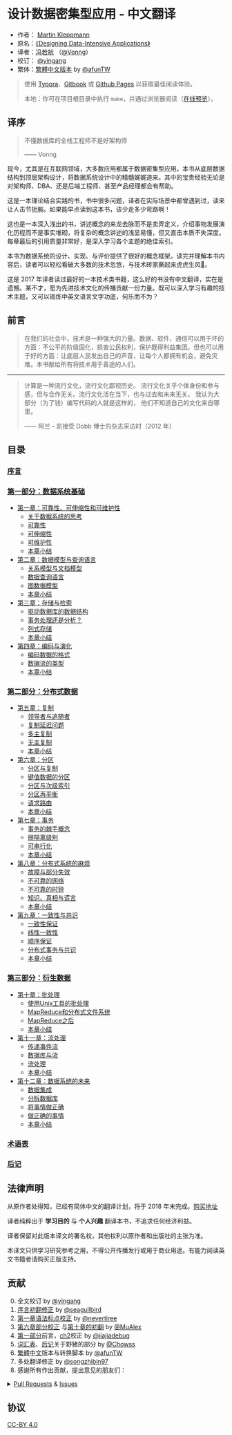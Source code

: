 # 设计数据密集型应用 - 中文翻译

- 作者： [Martin Kleppmann](https://martin.kleppmann.com)
- 原名：[《Designing Data-Intensive Applications》](http://shop.oreilly.com/product/0636920032175.do)
- 译者：[冯若航](https://vonng.com) （[@Vonng](https://vonng.com/en/)）
- 校订： [@yingang](https://github.com/yingang)
- 繁体：[繁體中文版本](zh-tw/README.md) by  [@afunTW](https://github.com/afunTW)


> 使用 [Typora](https://www.typora.io)、[Gitbook](https://vonng.gitbook.io/vonng/) 或 [Github Pages](https://vonng.github.io/ddia) 以获取最佳阅读体验。
>
> 本地：你可在项目根目录中执行 `make`，并通过浏览器阅读（[在线预览](http://ddia.vonng.com/#/)）。

## 译序

> 不懂数据库的全栈工程师不是好架构师
>
> —— Vonng

现今，尤其是在互联网领域，大多数应用都属于数据密集型应用。本书从底层数据结构到顶层架构设计，将数据系统设计中的精髓娓娓道来。其中的宝贵经验无论是对架构师、DBA、还是后端工程师、甚至产品经理都会有帮助。

这是一本理论结合实践的书，书中很多问题，译者在实际场景中都曾遇到过，读来让人击节扼腕。如果能早点读到这本书，该少走多少弯路啊！

这也是一本深入浅出的书，讲述概念的来龙去脉而不是卖弄定义，介绍事物发展演化历程而不是事实堆砌，将复杂的概念讲述的浅显易懂，但又直击本质不失深度。每章最后的引用质量非常好，是深入学习各个主题的绝佳索引。

本书为数据系统的设计、实现、与评价提供了很好的概念框架。读完并理解本书内容后，读者可以轻松看破大多数的技术忽悠，与技术砖家撕起来虎虎生风🤣。

这是 2017 年译者读过最好的一本技术类书籍，这么好的书没有中文翻译，实在是遗憾。某不才，愿为先进技术文化的传播贡献一份力量。既可以深入学习有趣的技术主题，又可以锻炼中英文语言文字功底，何乐而不为？


## 前言

> 在我们的社会中，技术是一种强大的力量。数据、软件、通信可以用于坏的方面：不公平的阶级固化，损害公民权利，保护既得利益集团。但也可以用于好的方面：让底层人民发出自己的声音，让每个人都拥有机会，避免灾难。本书献给所有将技术用于善途的人们。

---------

> 计算是一种流行文化，流行文化鄙视历史。 流行文化关乎个体身份和参与感，但与合作无关。流行文化活在当下，也与过去和未来无关。 我认为大部分（为了钱）编写代码的人就是这样的， 他们不知道自己的文化来自哪里。
>
>  —— 阿兰・凯接受 Dobb 博士的杂志采访时（2012 年）


## 目录

### [序言](preface.md)

### [第一部分：数据系统基础](part-i.md)

* [第一章：可靠性、可伸缩性和可维护性](ch1.md)
    * [关于数据系统的思考](ch1.md#关于数据系统的思考)
    * [可靠性](ch1.md#可靠性)
    * [可伸缩性](ch1.md#可伸缩性)
    * [可维护性](ch1.md#可维护性)
    * [本章小结](ch1.md#本章小结)
* [第二章：数据模型与查询语言](ch2.md)
    * [关系模型与文档模型](ch2.md#关系模型与文档模型)
    * [数据查询语言](ch2.md#数据查询语言)
    * [图数据模型](ch2.md#图数据模型)
    * [本章小结](ch2.md#本章小结)
* [第三章：存储与检索](ch3.md)
    * [驱动数据库的数据结构](ch3.md#驱动数据库的数据结构)
    * [事务处理还是分析？](ch3.md#事务处理还是分析？)
    * [列式存储](ch3.md#列式存储)
    * [本章小结](ch3.md#本章小结)
* [第四章：编码与演化](ch4.md)
    * [编码数据的格式](ch4.md#编码数据的格式)
    * [数据流的类型](ch4.md#数据流的类型)
    * [本章小结](ch4.md#本章小结)

### [第二部分：分布式数据](part-ii.md)

* [第五章：复制](ch5.md)
    * [领导者与追随者](ch5.md#领导者与追随者)
    * [复制延迟问题](ch5.md#复制延迟问题)
    * [多主复制](ch5.md#多主复制)
    * [无主复制](ch5.md#无主复制)
    * [本章小结](ch5.md#本章小结)
* [第六章：分区](ch6.md)
    * [分区与复制](ch6.md#分区与复制)
    * [键值数据的分区](ch6.md#键值数据的分区)
    * [分区与次级索引](ch6.md#分区与次级索引)
    * [分区再平衡](ch6.md#分区再平衡)
    * [请求路由](ch6.md#请求路由)
    * [本章小结](ch6.md#本章小结)
* [第七章：事务](ch7.md)
    * [事务的棘手概念](ch7.md#事务的棘手概念)
    * [弱隔离级别](ch7.md#弱隔离级别)
    * [可串行化](ch7.md#可串行化)
    * [本章小结](ch7.md#本章小结)
* [第八章：分布式系统的麻烦](ch8.md)
    * [故障与部分失效](ch8.md#故障与部分失效)
    * [不可靠的网络](ch8.md#不可靠的网络)
    * [不可靠的时钟](ch8.md#不可靠的时钟)
    * [知识、真相与谎言](ch8.md#知识、真相与谎言)
    * [本章小结](ch8.md#本章小结)
* [第九章：一致性与共识](ch9.md)
    * [一致性保证](ch9.md#一致性保证)
    * [线性一致性](ch9.md#线性一致性)
    * [顺序保证](ch9.md#顺序保证)
    * [分布式事务与共识](ch9.md#分布式事务与共识)
    * [本章小结](ch9.md#本章小结)

### [第三部分：衍生数据](part-iii.md)

* [第十章：批处理](ch10.md)
    * [使用Unix工具的批处理](ch10.md#使用Unix工具的批处理)
    * [MapReduce和分布式文件系统](ch10.md#MapReduce和分布式文件系统)
    * [MapReduce之后](ch10.md#MapReduce之后)
    * [本章小结](ch10.md#本章小结)
* [第十一章：流处理](ch11.md)
    * [传递事件流](ch11.md#传递事件流)
    * [数据库与流](ch11.md#数据库与流)
    * [流处理](ch11.md#流处理)
    * [本章小结](ch11.md#本章小结)
* [第十二章：数据系统的未来](ch12.md)
    * [数据集成](ch12.md#数据集成)
    * [分拆数据库](ch12.md#分拆数据库)
    * [将事情做正确](ch12.md#将事情做正确)
    * [做正确的事情](ch12.md#做正确的事情)
    * [本章小结](ch12.md#本章小结)

### [术语表](glossary.md)

### [后记](colophon.md)


## 法律声明

从原作者处得知，已经有简体中文的翻译计划，将于 2018 年末完成。[购买地址](https://search.jd.com/Search?keyword=设计数据密集型应用)

译者纯粹出于 **学习目的** 与 **个人兴趣** 翻译本书，不追求任何经济利益。

译者保留对此版本译文的署名权，其他权利以原作者和出版社的主张为准。

本译文只供学习研究参考之用，不得公开传播发行或用于商业用途。有能力阅读英文书籍者请购买正版支持。

## 贡献

0. 全文校订 by [@yingang](https://github.com/Vonng/ddia/commits?author=yingang)
1. [序言初翻修正](https://github.com/Vonng/ddia/commit/afb5edab55c62ed23474149f229677e3b42dfc2c) by [@seagullbird](https://github.com/Vonng/ddia/commits?author=seagullbird)
2. [第一章语法标点校正](https://github.com/Vonng/ddia/commit/973b12cd8f8fcdf4852f1eb1649ddd9d187e3644) by [@nevertiree](https://github.com/Vonng/ddia/commits?author=nevertiree)
3. [第六章部分校正](https://github.com/Vonng/ddia/commit/d4eb0852c0ec1e93c8aacc496c80b915bb1e6d48) 与[第十章的初翻](https://github.com/Vonng/ddia/commit/9de8dbd1bfe6fbb03b3bf6c1a1aa2291aed2490e) by [@MuAlex](https://github.com/Vonng/ddia/commits?author=MuAlex) 
4. [第一部分](part-i.md)前言，[ch2](ch2.md)校正 by [@jiajiadebug](https://github.com/Vonng/ddia/commits?author=jiajiadebug)
5. [词汇表](glossary.md)、[后记](colophon.md)关于野猪的部分 by [@Chowss](https://github.com/Vonng/ddia/commits?author=Chowss)
6. [繁體中文](https://github.com/Vonng/ddia/pulls)版本与转换脚本 by [@afunTW](https://github.com/afunTW)
7. 多处翻译修正 by [@songzhibin97](https://github.com/Vonng/ddia/commits?author=songzhibin97)
8. 感谢所有作出贡献，提出意见的朋友们：

<details>
<summary><a href="https://github.com/Vonng/ddia/pulls">Pull Requests</a> & <a href="https://github.com/Vonng/ddia/issues">Issues</a></summary>

| ISSUE & Pull Requests                          | USER                                                         | Title                                                        |
| ----------------------------------------------- | ------------------------------------------------------------ | ------------------------------------------------------------ |
|  [237](https://github.com/Vonng/ddia/pull/237)  |  [@zhangnew](https://github.com/zhangnew)  |   ch3: 修正错误的图片链接  |
|  [229](https://github.com/Vonng/ddia/pull/229)  |  [@lis186](https://github.com/lis186)  |   指出繁体中文的转译错误：复杂  |
|  [226](https://github.com/Vonng/ddia/pull/226)  |  [@chroming](https://github.com/chroming)  |   ch1: 修正导航栏中的章节名称  |
|  [220](https://github.com/Vonng/ddia/pull/220)  |  [@skyran1278](https://github.com/skyran1278)  |   ch9: 修正线性一致的繁体中文翻译  |
|  [194](https://github.com/Vonng/ddia/pull/194)  |  [@BeBraveBeCurious](https://github.com/BeBraveBeCurious)  |   ch4: 修正错误的翻译  |
|  [193](https://github.com/Vonng/ddia/pull/193)  |  [@BeBraveBeCurious](https://github.com/BeBraveBeCurious)  |   ch4: 优化译文  |
|  [192](https://github.com/Vonng/ddia/pull/192)  |  [@BeBraveBeCurious](https://github.com/BeBraveBeCurious)  |   ch4: 修正不一致和不通顺的翻译  |
|  [190](https://github.com/Vonng/ddia/pull/190)  |  [@Pcrab](https://github.com/Pcrab)  |   ch1: 修正不准确的翻译  |
|  [187](https://github.com/Vonng/ddia/pull/187)  |  [@narojay](https://github.com/narojay)  |   ch9: 修正生硬的翻译  |
|  [186](https://github.com/Vonng/ddia/pull/186)  |  [@narojay](https://github.com/narojay)  |   ch8: 修正错别字  |
|  [185](https://github.com/Vonng/ddia/issues/185)  |  [@8da2k](https://github.com/8da2k)  |   指出小标题跳转的问题  |
|  [184](https://github.com/Vonng/ddia/pull/184)  |  [@DavidZhiXing](https://github.com/DavidZhiXing)  |   ch10: 修正失效的网址  |
|  [183](https://github.com/Vonng/ddia/pull/183)  |  [@OneSizeFitsQuorum](https://github.com/OneSizeFitsQuorum)  |   ch8: 修正错别字  |
|  [182](https://github.com/Vonng/ddia/issues/182)  |  [@lroolle](https://github.com/lroolle)  |   建议docsify的主题风格  |
|  [181](https://github.com/Vonng/ddia/pull/181)  |  [@YunfengGao](https://github.com/YunfengGao)  |   ch2: 修正翻译错误  |
|  [180](https://github.com/Vonng/ddia/pull/180)  |  [@skyran1278](https://github.com/skyran1278)  |   ch3: 指出繁体中文的转译错误  |
|  [177](https://github.com/Vonng/ddia/pull/177)  |  [@exzhawk](https://github.com/exzhawk)  |   支持 Github Pages 里的公式显示  |
|  [176](https://github.com/Vonng/ddia/pull/176)  |  [@haifeiWu](https://github.com/haifeiWu)  |   ch2: 语义网相关翻译更正  |
|  [175](https://github.com/Vonng/ddia/pull/175)  |  [@cwr31](https://github.com/cwr31)  |   ch7: 不变式相关翻译更正  |
|  [174](https://github.com/Vonng/ddia/pull/174)  |  [@BeBraveBeCurious](https://github.com/BeBraveBeCurious)  |   README & preface: 更正不正确的中文用词和标点符号  |
|  [173](https://github.com/Vonng/ddia/pull/173)  |  [@ZvanYang](https://github.com/ZvanYang)  |   ch12: 修正不完整的翻译  |
|  [171](https://github.com/Vonng/ddia/pull/171)  |  [@ZvanYang](https://github.com/ZvanYang)  |   ch12: 修正重复的译文  |
|  [169](https://github.com/Vonng/ddia/pull/169)  |  [@ZvanYang](https://github.com/ZvanYang)  |   ch12: 更正不太通顺的翻译  |
|  [166](https://github.com/Vonng/ddia/pull/166)  |  [@bp4m4h94](https://github.com/bp4m4h94)  |   ch1: 发现错误的文献索引  |
|  [164](https://github.com/Vonng/ddia/pull/164)  |  [@DragonDriver](https://github.com/DragonDriver)  |   preface: 更正错误的标点符号  |
|  [163](https://github.com/Vonng/ddia/pull/163)  |  [@llmmddCoder](https://github.com/llmmddCoder)  |   ch1: 更正错误字  |
|  [160](https://github.com/Vonng/ddia/pull/160)  |  [@Zhayhp](https://github.com/Zhayhp)  |   ch2: 建议将 network model 翻译为网状模型  |
|  [159](https://github.com/Vonng/ddia/pull/159)  |  [@1ess](https://github.com/1ess)  |   ch4: 更正错误字  |
|  [157](https://github.com/Vonng/ddia/pull/157)  |  [@ZvanYang](https://github.com/ZvanYang)  |   ch7: 更正不太通顺的翻译  |
|  [155](https://github.com/Vonng/ddia/pull/155)  |  [@ZvanYang](https://github.com/ZvanYang)  |   ch7: 更正不太通顺的翻译  |
|  [153](https://github.com/Vonng/ddia/pull/153)  |  [@DavidZhiXing](https://github.com/DavidZhiXing)  |   ch9: 修正缩略图的错别字  |
|  [152](https://github.com/Vonng/ddia/pull/152)  |  [@ZvanYang](https://github.com/ZvanYang)  |   ch7: 除重->去重  |
|  [151](https://github.com/Vonng/ddia/pull/151)  |  [@ZvanYang](https://github.com/ZvanYang)  |   ch5: 修订sibling相关的翻译  |
|  [147](https://github.com/Vonng/ddia/pull/147)  |  [@ZvanYang](https://github.com/ZvanYang)  |   ch5: 更正一处不准确的翻译  |
|  [145](https://github.com/Vonng/ddia/pull/145)  |  [@Hookey](https://github.com/Hookey)  |   识别了当前简繁转译过程中处理不当的地方，暂通过转换脚本规避  |
|  [144](https://github.com/Vonng/ddia/issues/144)  |  [@secret4233](https://github.com/secret4233)  |   ch7: 不翻译`next-key locking`  |
|  [143](https://github.com/Vonng/ddia/issues/143)  |  [@imcheney](https://github.com/imcheney)  |   ch3: 更新残留的机翻段落  |
|  [142](https://github.com/Vonng/ddia/issues/142)  |  [@XIJINIAN](https://github.com/XIJINIAN)  |   建议去除段首的制表符  |
|  [141](https://github.com/Vonng/ddia/issues/141)  |  [@Flyraty](https://github.com/Flyraty)  |   ch5: 发现一处错误格式的章节引用  |
|  [140](https://github.com/Vonng/ddia/pull/140)  |  [@Bowser1704](https://github.com/Bowser1704)  |   ch5: 修正章节Summary中多处不通顺的翻译  |
|  [139](https://github.com/Vonng/ddia/pull/139)  |  [@Bowser1704](https://github.com/Bowser1704)  |   ch2&ch3: 修正多处不通顺的或错误的翻译  |
|  [137](https://github.com/Vonng/ddia/pull/137)  |  [@fuxuemingzhu](https://github.com/fuxuemingzhu)  |   ch5&ch6: 优化多处不通顺的或错误的翻译  |
|  [134](https://github.com/Vonng/ddia/pull/134)  |  [@fuxuemingzhu](https://github.com/fuxuemingzhu)  |   ch4: 优化多处不通顺的或错误的翻译  |
|  [133](https://github.com/Vonng/ddia/pull/133)  |  [@fuxuemingzhu](https://github.com/fuxuemingzhu)  |   ch3: 优化多处错误的或不通顺的翻译  |
|  [132](https://github.com/Vonng/ddia/pull/132)  |  [@fuxuemingzhu](https://github.com/fuxuemingzhu)  |   ch3: 优化一处容易产生歧义的翻译  |
|  [131](https://github.com/Vonng/ddia/pull/131)  |  [@rwwg4](https://github.com/rwwg4)  |   ch6: 修正两处错误的翻译  |
|  [129](https://github.com/Vonng/ddia/pull/129)  |  [@anaer](https://github.com/anaer)  |   ch4: 修正两处强调文本和四处代码变量名称  |
|  [128](https://github.com/Vonng/ddia/pull/128)  |  [@meilin96](https://github.com/meilin96)  |   ch5: 修正一处错误的引用  |
|  [126](https://github.com/Vonng/ddia/pull/126)  |  [@cwr31](https://github.com/cwr31)  |   ch10: 修正一处错误的翻译（功能 -> 函数）  |
|  [125](https://github.com/Vonng/ddia/pull/125)  |  [@dch1228](https://github.com/dch1228)  |   ch2: 优化 how best 的翻译（如何以最佳方式）  |
|  [124](https://github.com/Vonng/ddia/pull/124)  |  [@yingang](https://github.com/yingang)  |   translation updates (chapter 10)  |
|  [123](https://github.com/Vonng/ddia/pull/123)  |  [@yingang](https://github.com/yingang)  |   translation updates (chapter 9, TOC in readme, glossary, etc.)  |
|  [121](https://github.com/Vonng/ddia/pull/121)  |  [@yingang](https://github.com/yingang)  |   translation updates (chapter 5 to chapter 8)  |
|  [120](https://github.com/Vonng/ddia/pull/120)  |  [@jiong-han](https://github.com/jiong-han)  |   Typo fix: 呲之以鼻 -> 嗤之以鼻  |
|  [119](https://github.com/Vonng/ddia/pull/119)  |  [@cclauss](https://github.com/cclauss)  |   Streamline file operations in convert()  |
|  [118](https://github.com/Vonng/ddia/pull/118)  |  [@yingang](https://github.com/yingang)  |   translation updates (chapter 2 to chapter 4)  |
|  [117](https://github.com/Vonng/ddia/pull/117)  |  [@feeeei](https://github.com/feeeei)  |   统一每章的标题格式  |
|  [115](https://github.com/Vonng/ddia/pull/115)  |  [@NageNalock](https://github.com/NageNalock)  |   第七章病句修改: 重复词语  |
|  [114](https://github.com/Vonng/ddia/pull/114)  |  [@Sunt-ing](https://github.com/Sunt-ing)  |   Update README.md: correct the book name  |
|  [113](https://github.com/Vonng/ddia/pull/113)  |  [@lpxxn](https://github.com/lpxxn)  |   修改语句  |
|  [112](https://github.com/Vonng/ddia/pull/112)  |  [@ibyte2011](https://github.com/ibyte2011)  |   Update ch9.md  |
|  [110](https://github.com/Vonng/ddia/pull/110)  |  [@lpxxn](https://github.com/lpxxn)  |   读已写入数据  |
|  [107](https://github.com/Vonng/ddia/pull/107)  |  [@abbychau](https://github.com/abbychau)  |   單調鐘和好死还是赖活着  |
|  [106](https://github.com/Vonng/ddia/pull/106)  |  [@enochii](https://github.com/enochii)  |   typo in ch2: fix braces typo  |
|  [105](https://github.com/Vonng/ddia/pull/105)  |  [@LiminCode](https://github.com/LiminCode)  |   Chronicle translation error  |
|  [104](https://github.com/Vonng/ddia/pull/104)  |  [@Sunt-ing](https://github.com/Sunt-ing)  |   several advice for better translation  |
|  [103](https://github.com/Vonng/ddia/pull/103)  |  [@Sunt-ing](https://github.com/Sunt-ing)  |   typo in ch4: should be 完成 rather than 完全  |
|  [102](https://github.com/Vonng/ddia/pull/102)  |  [@Sunt-ing](https://github.com/Sunt-ing)  |   ch4: better-translation: 扼杀 → 破坏  |
|  [101](https://github.com/Vonng/ddia/pull/101)  |  [@Sunt-ing](https://github.com/Sunt-ing)  |   typo in Ch4: should be "改变" rathr than "盖面"  |
|  [100](https://github.com/Vonng/ddia/pull/100)  |  [@LiminCode](https://github.com/LiminCode)  |   fix missing translation  |
|  [99 ](https://github.com/Vonng/ddia/pull/99)  |  [@mrdrivingduck](https://github.com/mrdrivingduck)  |   ch6: fix the word rebalancing  |
|  [98 ](https://github.com/Vonng/ddia/pull/98)  |  [@jacklightChen](https://github.com/jacklightChen)  |   fix ch7.md: fix wrong references  |
|  [97 ](https://github.com/Vonng/ddia/pull/97)  |  [@jenac](https://github.com/jenac)  |   96  |
|  [96 ](https://github.com/Vonng/ddia/pull/96)  |  [@PragmaTwice](https://github.com/PragmaTwice)  |   ch2: fix typo about 'may or may not be'  |
|  [95 ](https://github.com/Vonng/ddia/pull/95)  |  [@EvanMu96](https://github.com/EvanMu96)  |   fix translation of "the battle cry" in ch5  |
|  [94 ](https://github.com/Vonng/ddia/pull/94)  |  [@kemingy](https://github.com/kemingy)  |   ch6: fix markdown and punctuations  |
|  [93 ](https://github.com/Vonng/ddia/pull/93)  |  [@kemingy](https://github.com/kemingy)  |   ch5: fix markdown and some typos  |
|  [92 ](https://github.com/Vonng/ddia/pull/92)  |  [@Gilbert1024](https://github.com/Gilbert1024)  |   Merge pull request #1 from Vonng/master  |
|  [88 ](https://github.com/Vonng/ddia/pull/88)  |  [@kemingy](https://github.com/kemingy)  |   fix typo for ch1, ch2, ch3, ch4  |
|  [87 ](https://github.com/Vonng/ddia/pull/87)  |  [@wynn5a](https://github.com/wynn5a)  |   Update ch3.md  |
|  [86 ](https://github.com/Vonng/ddia/pull/86)  |  [@northmorn](https://github.com/northmorn)  |   Update ch1.md  |
|  [85 ](https://github.com/Vonng/ddia/pull/85)  |  [@sunbuhui](https://github.com/sunbuhui)  |   fix ch2.md: fix ch2 ambiguous translation  |
|  [84 ](https://github.com/Vonng/ddia/pull/84)  |  [@ganler](https://github.com/ganler)  |   Fix translation: use up  |
|  [83 ](https://github.com/Vonng/ddia/pull/83)  |  [@afunTW](https://github.com/afunTW)  |   Using OpenCC to convert from zh-cn to zh-tw  |
|  [82 ](https://github.com/Vonng/ddia/pull/82)  |  [@kangni](https://github.com/kangni)  |   fix gitbook url  |
|  [78 ](https://github.com/Vonng/ddia/pull/78)  |  [@hanyu2](https://github.com/hanyu2)  |   Fix unappropriated translation  |
|  [77 ](https://github.com/Vonng/ddia/pull/77)  |  [@Ozarklake](https://github.com/Ozarklake)  |   fix typo  |
|  [75 ](https://github.com/Vonng/ddia/pull/75)  |  [@2997ms](https://github.com/2997ms)  |   Fix typo  |
|  [74 ](https://github.com/Vonng/ddia/pull/74)  |  [@2997ms](https://github.com/2997ms)  |   Update ch9.md  |
|  [70 ](https://github.com/Vonng/ddia/pull/70)  |  [@2997ms](https://github.com/2997ms)  |   Update ch7.md  |
|  [67 ](https://github.com/Vonng/ddia/pull/67)  |  [@jiajiadebug](https://github.com/jiajiadebug)  |   fix issues in ch2 - ch9 and glossary  |
|  [66 ](https://github.com/Vonng/ddia/pull/66)  |  [@blindpirate](https://github.com/blindpirate)  |   Fix typo  |
|  [63 ](https://github.com/Vonng/ddia/pull/63)  |  [@haifeiWu](https://github.com/haifeiWu)  |   Update ch10.md  |
|  [62 ](https://github.com/Vonng/ddia/pull/62)  |  [@ych](https://github.com/ych)  |   fix ch1.md typesetting problem  |
|  [61 ](https://github.com/Vonng/ddia/pull/61)  |  [@xianlaioy](https://github.com/xianlaioy)  |   docs:钟-->种，去掉ou  |
|  [60 ](https://github.com/Vonng/ddia/pull/60)  |  [@Zombo1296](https://github.com/Zombo1296)  |   否则 -> 或者  |
|  [59 ](https://github.com/Vonng/ddia/pull/59)  |  [@AlexanderMisel](https://github.com/AlexanderMisel)  |   呼叫->调用，显着->显著  |
|  [58 ](https://github.com/Vonng/ddia/pull/58)  |  [@ibyte2011](https://github.com/ibyte2011)  |   Update ch8.md  |
|  [55 ](https://github.com/Vonng/ddia/pull/55)  |  [@saintube](https://github.com/saintube)  |   ch8: 修改链接错误  |
|  [54 ](https://github.com/Vonng/ddia/pull/54)  |  [@Panmax](https://github.com/Panmax)  |   Update ch2.md  |
|  [53 ](https://github.com/Vonng/ddia/pull/53)  |  [@ibyte2011](https://github.com/ibyte2011)  |   Update ch9.md  |
|  [52 ](https://github.com/Vonng/ddia/pull/52)  |  [@hecenjie](https://github.com/hecenjie)  |   Update ch1.md  |
|  [51 ](https://github.com/Vonng/ddia/pull/51)  |  [@latavin243](https://github.com/latavin243)  |   fix 修正ch3 ch4几处翻译  |
|  [50 ](https://github.com/Vonng/ddia/pull/50)  |  [@AlexZFX](https://github.com/AlexZFX)  |   几个疏漏和格式错误  |
|  [49 ](https://github.com/Vonng/ddia/pull/49)  |  [@haifeiWu](https://github.com/haifeiWu)  |   Update ch1.md  |
|  [48 ](https://github.com/Vonng/ddia/pull/48)  |  [@scaugrated](https://github.com/scaugrated)  |   fix typo  |
|  [47 ](https://github.com/Vonng/ddia/pull/47)  |  [@lzwill](https://github.com/lzwill)  |   Fixed typos in ch2  |
|  [45 ](https://github.com/Vonng/ddia/pull/45)  |  [@zenuo](https://github.com/zenuo)  |   删除一个多余的右括号  |
|  [44 ](https://github.com/Vonng/ddia/pull/44)  |  [@akxxsb](https://github.com/akxxsb)  |   修正第七章底部链接错误  |
|  [43 ](https://github.com/Vonng/ddia/pull/43)  |  [@baijinping](https://github.com/baijinping)  |   "更假简单"->"更加简单"  |
|  [42 ](https://github.com/Vonng/ddia/pull/42)  |  [@tisonkun](https://github.com/tisonkun)  |   修复 ch1 中的无序列表格式  |
|  [38 ](https://github.com/Vonng/ddia/pull/38)  |  [@renjie-c](https://github.com/renjie-c)  |   纠正多处的翻译小错误  |
|  [37 ](https://github.com/Vonng/ddia/pull/37)  |  [@tankilo](https://github.com/tankilo)  |   fix translation mistakes in ch4.md   |
|  [36 ](https://github.com/Vonng/ddia/pull/36)  |  [@wwek](https://github.com/wwek)  |   1.修复多个链接错误 2.名词优化修订 3.错误修订  |
|  [35 ](https://github.com/Vonng/ddia/pull/35)  |  [@wwek](https://github.com/wwek)  |   fix ch7.md  to ch8.md  link error  |
|  [34 ](https://github.com/Vonng/ddia/pull/34)  |  [@wwek](https://github.com/wwek)  |   Merge pull request #1 from Vonng/master  |
|  [33 ](https://github.com/Vonng/ddia/pull/33)  |  [@wwek](https://github.com/wwek)  |   fix part-ii.md link error  |
|  [32 ](https://github.com/Vonng/ddia/pull/32)  |  [@JCYoky](https://github.com/JCYoky)  |   Update ch2.md  |
|  [31 ](https://github.com/Vonng/ddia/pull/31)  |  [@elsonLee](https://github.com/elsonLee)  |   Update ch7.md  |
|  [26 ](https://github.com/Vonng/ddia/pull/26)  |  [@yjhmelody](https://github.com/yjhmelody)  |   修复一些明显错误  |
|  [25 ](https://github.com/Vonng/ddia/pull/25)  |  [@lqbilbo](https://github.com/lqbilbo)  |   修复链接错误  |
|  [24 ](https://github.com/Vonng/ddia/pull/24)  |  [@artiship](https://github.com/artiship)  |   修改词语顺序  |
|  [23 ](https://github.com/Vonng/ddia/pull/23)  |  [@artiship](https://github.com/artiship)  |   修正错别字  |
|  [22 ](https://github.com/Vonng/ddia/pull/22)  |  [@artiship](https://github.com/artiship)  |   纠正翻译错误  |
|  [21 ](https://github.com/Vonng/ddia/pull/21)  |  [@zhtisi](https://github.com/zhtisi)  |    修正目录和本章标题不符的情况  |
|  [20 ](https://github.com/Vonng/ddia/pull/20)  |  [@rentiansheng](https://github.com/rentiansheng)  |   Update ch7.md  |
|  [19 ](https://github.com/Vonng/ddia/pull/19)  |  [@LHRchina](https://github.com/LHRchina)  |   修复语句小bug  |
|  [16 ](https://github.com/Vonng/ddia/pull/16)  |  [@MuAlex](https://github.com/MuAlex)  |   Master  |
|  [15 ](https://github.com/Vonng/ddia/pull/15)  |  [@cg-zhou](https://github.com/cg-zhou)  |   Update translation progress  |
|  [14 ](https://github.com/Vonng/ddia/pull/14)  |  [@cg-zhou](https://github.com/cg-zhou)  |   Translate glossary  |
|  [13 ](https://github.com/Vonng/ddia/pull/13)  |  [@cg-zhou](https://github.com/cg-zhou)  |   详细修改了后记中和印度野猪相关的描述  |
|  [12 ](https://github.com/Vonng/ddia/pull/12)  |  [@ibyte2011](https://github.com/ibyte2011)  |   修改了部分翻译  |
|  [11 ](https://github.com/Vonng/ddia/pull/11)  |  [@jiajiadebug](https://github.com/jiajiadebug)  |   ch2 100%  |
|  [10 ](https://github.com/Vonng/ddia/pull/10)  |  [@jiajiadebug](https://github.com/jiajiadebug)  |   ch2 20%  |
|  [9  ](https://github.com/Vonng/ddia/pull/9)  |  [@jiajiadebug](https://github.com/jiajiadebug)  |   Preface, ch1, part-i translation minor fixes  |
|  [7  ](https://github.com/Vonng/ddia/pull/7)  |  [@MuAlex](https://github.com/MuAlex)  |   Ch6 translation pull request  |
|  [6  ](https://github.com/Vonng/ddia/pull/6)  |  [@MuAlex](https://github.com/MuAlex)  |   Ch6 change version1  |
|  [5  ](https://github.com/Vonng/ddia/pull/5)  |  [@nevertiree](https://github.com/nevertiree)  |   Chapter 01语法微调  |
|  [2  ](https://github.com/Vonng/ddia/pull/2)  |  [@seagullbird](https://github.com/seagullbird)  |   序言初翻  |
</details>


## 协议

[CC-BY 4.0](LICENSE)
